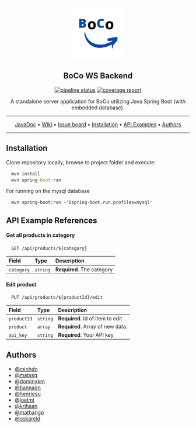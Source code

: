 <p align="center"><a href="https://gitlab.stud.idi.ntnu.no/idatt2106_2022_08/backend"><img src="assets/logo.svg" width="150"></a></p> 
<h2 align="center"><b>BoCo WS Backend</b></h2>

<p align="center">
  <a href="https://gitlab.stud.idi.ntnu.no/idatt2106_2022_08/backend/-/commits/main"><img alt="pipeline status" src="https://gitlab.stud.idi.ntnu.no/idatt2106_2022_08/backend/badges/main/pipeline.svg" /></a>
  <a href="https://gitlab.stud.idi.ntnu.no/idatt2106_2022_08/backend/-/commits/main"><img alt="coverage report" src="https://gitlab.stud.idi.ntnu.no/idatt2106_2022_08/backend/badges/main/coverage.svg" /></a> 
</p>

<p align="center">A standalone server application for BoCo utilizing Java Spring Boot (with embedded database).</p>

<hr>
<p align="center">
  <a href="http://idatt2106_2022_08.pages.stud.idi.ntnu.no/backend/allpackages-index.html">JavaDoc</a>
  &bull; <a href="https://gitlab.stud.idi.ntnu.no/idatt2106_2022_08/backend/-/wikis/home">Wiki</a> 
  &bull; <a href="https://gitlab.stud.idi.ntnu.no/idatt2106_2022_08/backend/-/boards">Issue board</a>
  &bull; <a href="#installation">Installation</a> 
  &bull; <a href="#api-example-references">API Examples</a> 
  &bull; <a href="#authors">Authors</a> 
</p>
<hr>

## Installation

Clone repository locally, browse to project folder and execute:

```cmd
  mvn install
  mvn spring-boot:run
```
For running on the mysql database
```
  mvn spring-boot:run -'Dspring-boot.run.profiles=mysql'
```


## API Example References

#### Get all products in category

```
  GET /api/products/${category}
```

| Field | Type     | Description                |
| :-------- | :------- | :------------------------- |
| `category` | `string` | **Required**. The category |

#### Edit product

```
  PUT /api/products/${productId}/edit
```

|   Field   |  Type    | Description                       |
| :-------- | :------- | :-------------------------------- |
|`productId`| `string` | **Required**. Id of item to edit |
| `product` | `array`  | **Required**. Array of new data.
| `api_key` | `string` | **Required**. Your API key |


## Authors

- [@minhdn](https://gitlab.stud.idi.ntnu.no/minhdn)
- [@matssg](https://gitlab.stud.idi.ntnu.no/matssg)
- [@dominykm](https://gitlab.stud.idi.ntnu.no/dominykm)
- [@hannagn](https://gitlab.stud.idi.ntnu.no/hannagn)
- [@henriesu](https://gitlab.stud.idi.ntnu.no/henriesu)
- [@joelmt](https://gitlab.stud.idi.ntnu.no/joelmt)
- [@krihaan](https://gitlab.stud.idi.ntnu.no/krihaan)
- [@mathangp](https://gitlab.stud.idi.ntnu.no/mathangp)
- [@oskareid](https://gitlab.stud.idi.ntnu.no/oskareid)


